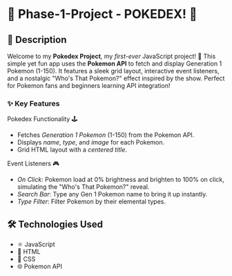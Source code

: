 # 🐾 Phase-1-Project - POKEDEX! 🌟

## 📝 Description

Welcome to my **Pokedex Project**, my *first-ever* JavaScript project! 🎉 
This simple yet fun app uses the **Pokemon API** to fetch and display Generation 1 Pokemon (1-150). It features a sleek grid layout, interactive event listeners, and a nostalgic "Who's That Pokemon?" effect inspired by the show. Perfect for Pokemon fans and beginners learning API integration!

### ✨ Key Features

Pokedex Functionality 🕹️
- Fetches *Generation 1 Pokemon* (1-150) from the Pokemon API.
- Displays *name*, *type*, and *image* for each Pokemon.
- Grid HTML layout with a *centered title*.

Event Listeners 🎮
- *On Click*: Pokemon load at 0% brightness and brighten to 100% on click, simulating the "Who's That Pokemon?" reveal.
- *Search Bar*: Type any Gen 1 Pokemon name to bring it up instantly.
- *Type Filter*: Filter Pokemon by their elemental types.

## 🛠️ Technologies Used

- ⚛️ JavaScript
- 📜 HTML
- 🎨 CSS
- 🌐 Pokemon API

